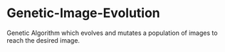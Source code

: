 # Genetic-Image-Evolution
Genetic Algorithm which evolves and mutates a population of images to reach the desired image.
